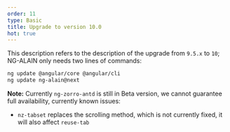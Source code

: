 ```yaml
---
order: 11
type: Basic
title: Upgrade to version 10.0
hot: true
---
```


This description refers to the description of the upgrade from `9.5.x` to `10`; NG-ALAIN only needs two lines of commands:

```bash
ng update @angular/core @angular/cli
ng update ng-alain@next
```

**Note:** Currently `ng-zorro-antd` is still in Beta version, we cannot guarantee full availability, currently known issues:

- `nz-tabset` replaces the scrolling method, which is not currently fixed, it will also affect `reuse-tab`

